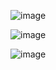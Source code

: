 
![image](https://user-images.githubusercontent.com/7877261/85965420-ab5f5b00-b98a-11ea-8a0a-b1b5ef5063fe.png)
  
![image](https://user-images.githubusercontent.com/7877261/85965395-91be1380-b98a-11ea-8117-3df81054119c.png)  
    
![image](https://user-images.githubusercontent.com/7877261/85965727-99ca8300-b98b-11ea-8897-5dbd3a3b10b7.png)

